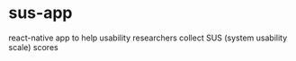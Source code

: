 # sus-app
react-native app to help usability researchers collect SUS (system usability scale) scores
